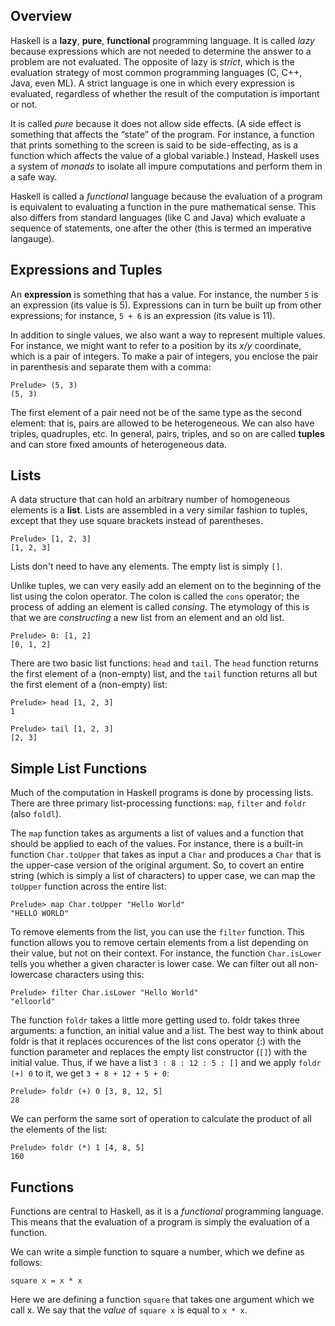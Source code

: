 ## Overview

Haskell is a **lazy**, **pure**, **functional** programming language. It is called *lazy* because expressions which are not needed to determine the answer to a problem are not evaluated. The opposite of lazy is *strict*, which is the evaluation strategy of most common programming languages (C, C++, Java, even ML). A strict language is one in which every expression is evaluated, regardless of whether the result of the computation is important or not.

It is called *pure* because it does not allow side effects. (A side effect is something that affects the “state” of the program. For instance, a function that prints something to the screen is said to be side-effecting, as is a function which affects the
value of a global variable.) Instead, Haskell uses a system of *monads* to isolate all impure computations and perform them in a safe way.

Haskell is called a *functional* language because the evaluation of a program is equivalent to evaluating a function in the pure mathematical sense. This also differs from standard languages (like C and Java) which evaluate a sequence of statements,
one after the other (this is termed an imperative langauge).

## Expressions and Tuples

An **expression** is something that has a value. For instance, the number ```5``` is an expression (its value is 5). Expressions can in turn be built up from other expressions; for instance, ```5 + 6``` is an expression (its value is 11).

In addition to single values, we also want a way to represent multiple values. For instance, we might want to refer to a position by its *x/y* coordinate, which is a pair of integers. To make a pair of integers, you enclose the pair in parenthesis and separate them with a comma:

```
Prelude> (5, 3)
(5, 3)
```
The first element of a pair need not be of the same type as the second element: that is, pairs are allowed to be heterogeneous. We can also have triples, quadruples, etc. In general, pairs, triples, and so on are called **tuples** and can store fixed amounts of heterogeneous data.

## Lists

A data structure that can hold an arbitrary number of homogeneous elements is a **list**. Lists are assembled in a very similar fashion to tuples, except that they use square brackets instead of parentheses.

```
Prelude> [1, 2, 3]
[1, 2, 3]
```
Lists don't need to have any elements. The empty list is simply ```[]```.

Unlike tuples, we can very easily add an element on to the beginning of the list using the colon operator. The colon is called the ```cons``` operator; the process of adding an element is called *consing*. The etymology of this is that we are *constructing* a new list from an element and an old list.

```
Prelude> 0: [1, 2]
[0, 1, 2]
```

There are two basic list functions: ```head``` and ```tail```. The ```head``` function returns the first element of a (non-empty) list, and the ```tail``` function returns all but the first element of a (non-empty) list:

```
Prelude> head [1, 2, 3]
1

Prelude> tail [1, 2, 3]
[2, 3]
```

## Simple List Functions

Much of the computation in Haskell programs is done by processing lists. There are three primary list-processing functions: ```map```, ```filter``` and ```foldr``` (also ```foldl```).

The ```map``` function takes as arguments a list of values and a function that should be applied to each of the values. For instance, there is a built-in function ```Char.toUpper``` that takes as input a ```Char``` and produces a ```Char``` that is the upper-case version of the original argument. So, to covert an entire string (which is simply a list of characters) to upper case, we can map the ```toUpper``` function across the entire list:

```
Prelude> map Char.toUpper "Hello World"
"HELLO WORLD"
```

To remove elements from the list, you can use the ```filter``` function. This function allows you to remove certain elements from a list depending on their value, but not on their context. For instance, the function ```Char.isLower``` tells you whether a given character is lower case. We can filter out all non-lowercase characters using this:

```
Prelude> filter Char.isLower "Hello World"
"elloorld"
```
The function ```foldr``` takes a little more getting used to. foldr takes three arguments: a function, an initial value and a list. The best way to think about foldr is that it replaces occurences of the list cons operator (:) with the function parameter and replaces the empty list constructor (```[]```) with the initial value. Thus, if we have a list ```3 : 8 : 12 : 5 : []``` and we apply ```foldr (+) 0``` to it, we get ```3 + 8 + 12 + 5 + 0```:

```
Prelude> foldr (+) 0 [3, 8, 12, 5]
28
```

We can perform the same sort of operation to calculate the product of all the elements of the list:

```
Prelude> foldr (*) 1 [4, 8, 5]
160
```

## Functions

Functions are central to Haskell, as it is a *functional* programming language. This means that the evaluation of a program is simply the evaluation of a function.

We can write a simple function to square a number, which we define as follows:

```
square x = x * x
```
Here we are defining a function ```square``` that takes one argument which we call x. We say that the *value* of ```square x``` is equal to ```x * x```.
